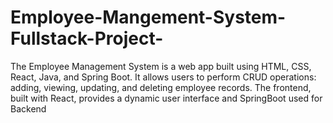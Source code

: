 # Employee-Mangement-System-Fullstack-Project-
The Employee Management System is a web app built using HTML, CSS, React, Java, and Spring Boot. It allows users to perform CRUD operations: adding, viewing, updating, and deleting employee records. The frontend, built with React, provides a dynamic user interface and SpringBoot used for Backend

